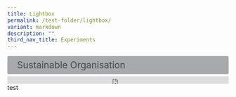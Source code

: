 ```yaml
---
title: Lightbox
permalink: /test-folder/lightbox/
variant: markdown
description: ""
third_nav_title: Experiments
---
```

<style>
    input {
        display: none;
    }

    label {
        display: block;
        padding: 8px 22px;
        margin: 0 0 5px 0;
        cursor: pointor;
        background: #a7a9ac;
        border-radius: 3px;
        color: #484848;
        transition: ease .5s;
        font-size: 1.5em;
    }

    label:hover {
        background: #B41E8E;
        color: #FFF;
    }

    .accordion-content {
        padding: 10px 0px 30px 30px;
        margin: 0 0 1px 0;
        border-radius: 3px;
    }

    input:checked + label {
        position: fixed;
        width: 100%;
        height: 100%;
        top: 0px;
        left: 0px;
        background-color: rgba(0,0,0,0.5);
    }

    input:checked + label > span{
        display: none
    }

    input + label + .accordion-content {
        display: none;
    }

    input:checked + label + .accordion-content {
        display: flex;
        position: fixed;
        width: 100%;
        height: 100%;
        top: 0px;
        left: 0px;
        pointer-events: none;
        align-items: center;
        justify-content: center;
    }

    input:checked + label + .accordion-content > img{
        width: 600px
    }
    
    .iframe-parent {
        width: 100%;
        position: relative;
        display: flex;
    }

    .iframe-full-width {
        width: 100%;
        height: 100%;
        position: absolute;
    }
</style>

<div>
    <input type="checkbox" id="title1">
            <label for="title1"><span>Sustainable Organisation</span></label>
    <div class="accordion-content">
        <img alt="" src="https://developers.elementor.com/docs/assets/img/elementor-placeholder-image.png">
    </div>
</div>
<div class="iframe-parent">
    <img alt="box" src="https://i.ibb.co/0CTHM8n/box.png">
    <iframe allowfullscreen="" allow="accelerometer; autoplay; clipboard-write; encrypted-media; gyroscope; picture-in-picture; web-share" frameborder="0" title="YouTube video player" src="https://www.youtube.com/embed/MfkeAoVo4Vo?si=R-CH49mKpYLhqc9v" class="iframe-full-width"></iframe>
</div>
<div>test</div>

